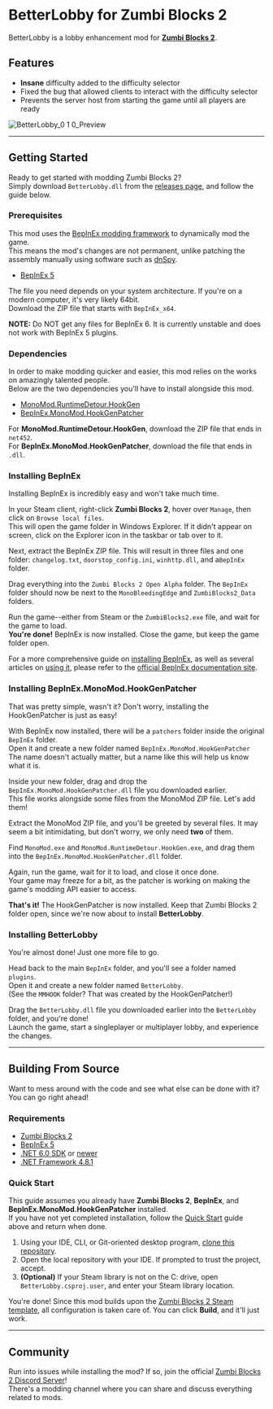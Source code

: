 ﻿# BetterLobby for Zumbi Blocks 2

BetterLobby is a lobby enhancement mod for **[Zumbi Blocks 2](https://store.steampowered.com/app/1941780/Zumbi_Blocks_2_Open_Alpha/)**.

## Features

- **Insane** difficulty added to the difficulty selector
- Fixed the bug that allowed clients to interact with the difficulty selector
- Prevents the server host from starting the game until all players are ready

![BetterLobby_0 1 0_Preview](https://github.com/nyawoi/BetterLobby/assets/106277673/06c52aae-c269-45ff-8a58-567834d5c4c8)

---

## Getting Started

Ready to get started with modding Zumbi Blocks 2?  
Simply download `BetterLobby.dll` from the [releases page](https://github.com/nyawoi/BetterLobby/releases), and follow the guide below.

### Prerequisites

This mod uses the [BepInEx modding framework](https://github.com/BepInEx/BepInEx) to dynamically mod the game.  
This means the mod's changes are not permanent, unlike patching the assembly manually using software such as [dnSpy](https://github.com/dnSpy/dnSpy).

- [BepInEx 5](https://github.com/BepInEx/BepInEx/releases)

The file you need depends on your system architecture. If you're on a modern computer, it's very likely 64bit.  
Download the ZIP file that starts with `BepInEx_x64`.

**NOTE:** Do NOT get any files for BepInEx 6. It is currently unstable and does not work with BepInEx 5 plugins.

### Dependencies

In order to make modding quicker and easier, this mod relies on the works on amazingly talented people.  
Below are the two dependencies you'll have to install alongside this mod.

- [MonoMod.RuntimeDetour.HookGen](https://github.com/MonoMod/MonoMod/releases)
- [BepInEx.MonoMod.HookGenPatcher](https://github.com/harbingerofme/Bepinex.Monomod.HookGenPatcher/releases)

For **MonoMod.RuntimeDetour.HookGen**, download the ZIP file that ends in `net452`.  
For **BepInEx.MonoMod.HookGenPatcher**, download the file that ends in `.dll`.

### Installing BepInEx

Installing BepInEx is incredibly easy and won't take much time.

In your Steam client, right-click **Zumbi Blocks 2**, hover over `Manage`, then click on `Browse local files`.  
This will open the game folder in Windows Explorer. If it didn't appear on screen, click on the Explorer icon in the taskbar or tab over to it.

Next, extract the BepInEx ZIP file. This will result in three files and one folder: `changelog.txt`, `doorstop_config.ini`, `winhttp.dll`, and a`BepInEx` folder.

Drag everything into the `Zumbi Blocks 2 Open Alpha` folder. The `BepInEx` folder should now be next to the `MonoBleedingEdge` and `ZumbiBlocks2_Data` folders.

Run the game--either from Steam or the `ZumbiBlocks2.exe` file, and wait for the game to load.  
**You're done!** BepInEx is now installed. Close the game, but keep the game folder open.

For a more comprehensive guide on [installing BepInEx](https://docs.bepinex.dev/articles/user_guide/installation/index.html), as well as several articles on [using it](https://docs.bepinex.dev/articles/user_guide/configuration.html), please refer to the [official BepInEx documentation site](https://docs.bepinex.dev/).

### Installing BepInEx.MonoMod.HookGenPatcher

That was pretty simple, wasn't it? Don't worry, installing the HookGenPatcher is just as easy!

With BepInEx now installed, there will be a `patchers` folder inside the original `BepInEx` folder.  
Open it and create a new folder named `BepInEx.MonoMod.HookGenPatcher`  
The name doesn't actually matter, but a name like this will help us know what it is.

Inside your new folder, drag and drop the `BepInEx.MonoMod.HookGenPatcher.dll` file you downloaded earlier.  
This file works alongside some files from the MonoMod ZIP file. Let's add them!

Extract the MonoMod ZIP file, and you'll be greeted by several files. It may seem a bit intimidating, but don't worry, we only need **two** of them.

Find `MonoMod.exe` and `MonoMod.RuntimeDetour.HookGen.exe`, and drag them into the `BepInEx.MonoMod.HookGenPatcher.dll` folder.

Again, run the game, wait for it to load, and close it once done.  
Your game may freeze for a bit, as the patcher is working on making the game's modding API easier to access.

**That's it!** The HookGenPatcher is now installed. Keep that Zumbi Blocks 2 folder open, since we're now about to install **BetterLobby**.

### Installing BetterLobby

You're almost done! Just one more file to go.

Head back to the main `BepInEx` folder, and you'll see a folder named `plugins`.  
Open it and create a new folder named `BetterLobby`.  
(See the `MMHOOK` folder? That was created by the HookGenPatcher!)

Drag the `BetterLobby.dll` file you downloaded earlier into the `BetterLobby` folder, and you're done!  
Launch the game, start a singleplayer or multiplayer lobby, and experience the changes.

---

## Building From Source

Want to mess around with the code and see what else can be done with it? You can go right ahead!

### Requirements

- [Zumbi Blocks 2](https://store.steampowered.com/app/1941780/Zumbi_Blocks_2_Open_Alpha/)
- [BepInEx 5](https://github.com/BepInEx/BepInEx/releases)
- [.NET 6.0 SDK](https://dotnet.microsoft.com/en-us/download/dotnet/6.0) or [newer](https://dotnet.microsoft.com/en-us/download)
- [.NET Framework 4.8.1](https://dotnet.microsoft.com/en-us/download/dotnet-framework/net481)

### Quick Start

This guide assumes you already have **Zumbi Blocks 2**, **BepInEx**, and **BepInEx.MonoMod.HookGenPatcher** installed.  
If you have not yet completed installation, follow the [Quick Start](#quick-start) guide above and return when done.

1. Using your IDE, CLI, or Git-oriented desktop program, [clone this repository](https://docs.github.com/en/repositories/creating-and-managing-repositories/cloning-a-repository).
2. Open the local repository with your IDE. If prompted to trust the project, accept.
3. **(Optional)** If your Steam library is not on the C: drive, open `BetterLobby.csproj.user`, and enter your Steam library location.

You're done! Since this mod builds upon the [Zumbi Blocks 2 Steam template](https://github.com/Zumbi-Blocks-2-Modding/ZumbiBlocks2.PluginTemplate.Steam), all configuration is taken care of. You can click **Build**, and it'll just work.

---

## Community

Run into issues while installing the mod? If so, join the official [Zumbi Blocks 2 Discord Server](https://discord.gg/eCWaHR9)!  
There's a modding channel where you can share and discuss everything related to mods.

